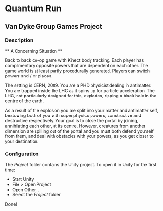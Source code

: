 # Quantum Run
## Van Dyke Group Games Project

### Description

** A Concerning Situation **

Back to back co-op game with Kinect body tracking. Each player has complimentary opposite powers that are dependent on each other. The game world is at least partly procedurally generated. Players can switch powers and / or places. 

The setting is CERN, 2009. You are a PHD physicist dealing in antimatter. You are trapped inside the LHC as it spins up for particle acceleration. The LHC, not particularly designed for this, explodes, ripping a black hole in the centre of the earth. 

As a result of the explosion you are split into your matter and antimatter self, bestowing both of you with super physics powers, constructive and destructive respectively. Your goal is to close the portal by joining, annihilating each other, at its centre. However, creatures from another dimension are spilling out of the portal and you must both defend yourself from them, and deal with obstacles with your powers, as you get closer to your destination.

### Configuration
The *Project* folder contains the Unity project. To open it in Unity for the first time:

- Start Unity
- File > Open Project
- Open Other...
- Select the *Project* folder

Done!


